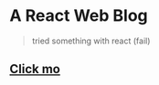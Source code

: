 # A React Web Blog
> tried something with react (fail)

## [Click mo](https://ag0nzales.github.io/react-blogtest/)
